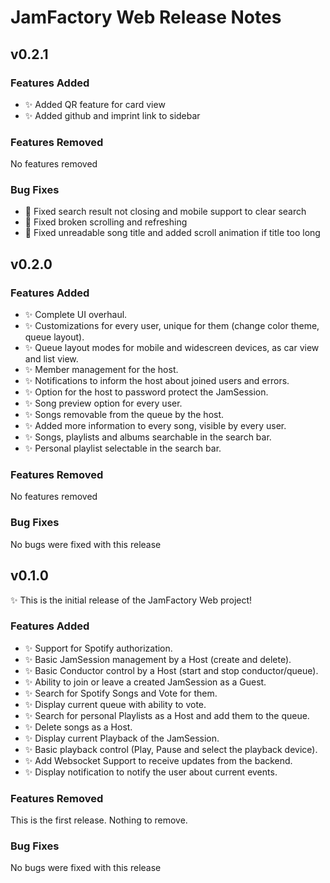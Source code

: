 # JamFactory Web Release Notes

## v0.2.1

### Features Added
* :sparkles: Added QR feature for card view
* :sparkles: Added github and imprint link to sidebar

### Features Removed
No features removed

### Bug Fixes
* :bug: Fixed search result not closing and mobile support to clear search
* :bug: Fixed broken scrolling and refreshing
* :bug: Fixed unreadable song title and added scroll animation if title too long

## v0.2.0

### Features Added
* :sparkles: Complete UI overhaul.
* :sparkles: Customizations for every user, unique for them (change color theme, queue layout).
* :sparkles: Queue layout modes for mobile and widescreen devices, as car view and list view.
* :sparkles: Member management for the host.
* :sparkles: Notifications to inform the host about joined users and errors.
* :sparkles: Option for the host to password protect the JamSession.
* :sparkles: Song preview option for every user.
* :sparkles: Songs removable from the queue by the host.
* :sparkles: Added more information to every song, visible by every user.
* :sparkles: Songs, playlists and albums searchable in the search bar.
* :sparkles: Personal playlist selectable in the search bar.

### Features Removed
No features removed

### Bug Fixes
No bugs were fixed with this release

## v0.1.0

:sparkles: This is the initial release of the JamFactory Web project!

### Features Added
* :sparkles: Support for Spotify authorization.
* :sparkles: Basic JamSession management by a Host (create and delete).
* :sparkles: Basic Conductor control by a Host (start and stop conductor/queue).
* :sparkles: Ability to join or leave a created JamSession as a Guest.
* :sparkles: Search for Spotify Songs and Vote for them.
* :sparkles: Display current queue with ability to vote.
* :sparkles: Search for personal Playlists as a Host and add them to the queue.
* :sparkles: Delete songs as a Host.
* :sparkles: Display current Playback of the JamSession.
* :sparkles: Basic playback control (Play, Pause and select the playback device).
* :sparkles: Add Websocket Support to receive updates from the backend.
* :sparkles: Display notification to notify the user about current events.

### Features Removed
This is the first release. Nothing to remove.

### Bug Fixes
No bugs were fixed with this release

